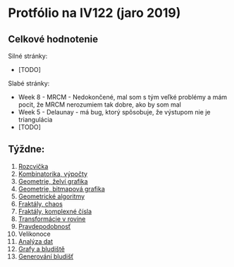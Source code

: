 # Protfólio na IV122 (jaro 2019)
## Celkové hodnotenie

Silné stránky:
* [TODO]

Slabé stránky:
* Week 8 - MRCM - Nedokončené, mal som s tým veľké problémy a mám pocit, 
že MRCM nerozumiem tak dobre, ako by som mal 
* Week 5 - Delaunay - má bug, ktorý spôsobuje, že výstupom nie je triangulácia
* [TODO]

## Týždne:
1. [Rozcvička](portfolio/w1.md)
2. [Kombinatorika, výpočty](portfolio/w2.md)
3. [Geometrie, želví grafika](portfolio/w3.md)
4. [Geometrie, bitmapová grafika](portfolio/w4.md)
5. [Geometrické algoritmy](portfolio/w5.md)
6. [Fraktály, chaos](portfolio/w6.md)
7. [Fraktály, komplexné čísla](portfolio/w7.md)
8. [Transformácie v rovine](portfolio/w8.md)
9. [Pravdepodobnosť](portfolio/w9.md)
10. Velikonoce
11. [Analýza dat](portfolio/w11.md)
12. [Grafy a bludiště](portfolio/w12.md)
13. [Generování bludišť](portfolio/w13.md)
